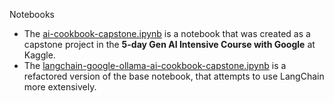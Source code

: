 Notebooks 
* The [ai-cookbook-capstone.ipynb](ai-cookbook-capstone.ipynb) is a notebook that was created as a capstone project in the **5-day Gen AI Intensive Course with Google** at Kaggle.
* The [langchain-google-ollama-ai-cookbook-capstone.ipynb](langchain-google-ollama-ai-cookbook-capstone.ipynb) is a refactored version of the base notebook, that attempts to use LangChain more extensively.
